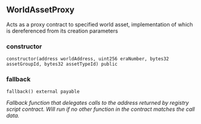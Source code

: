 ## WorldAssetProxy


Acts as a proxy contract to specified world asset, implementation of which is dereferenced from its creation parameters





### constructor

```solidity
constructor(address worldAddress, uint256 eraNumber, bytes32 assetGroupId, bytes32 assetTypeId) public
```







### fallback

```solidity
fallback() external payable
```



_Fallback function that delegates calls to the address returned by registry script contract. Will run if no other function in the contract matches the call data._




